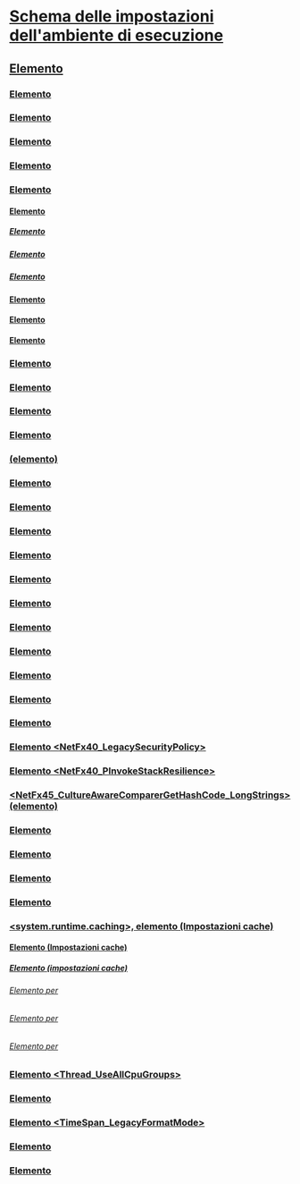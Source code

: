 # [Schema delle impostazioni dell'ambiente di esecuzione](index.md)
## [Elemento <runtime>](runtime-element.md)
### [Elemento <alwaysFlowImpersonationPolicy>](alwaysflowimpersonationpolicy-element.md)
### [](TocOutOfQuery)
### [Elemento <appDomainManagerAssembly>](appdomainmanagerassembly-element.md)
### [Elemento <appDomainManagerType>](appdomainmanagertype-element.md)
### [Elemento <appDomainResourceMonitoring>](appdomainresourcemonitoring-element.md)
### [Elemento <assemblyBinding>](assemblybinding-element-for-runtime.md)
#### [Elemento <dependentAssembly>](dependentassembly-element.md)
##### [Elemento <assemblyIdentity>](assemblyidentity-element-for-runtime.md)
##### [Elemento <bindingRedirect>](bindingredirect-element.md)
##### [Elemento <codeBase>](codebase-element.md)
#### [Elemento <probing>](probing-element.md)
#### [Elemento <publisherPolicy>](publisherpolicy-element.md)
#### [Elemento <qualifyAssembly>](qualifyassembly-element.md)
### [Elemento <bypassTrustedAppStrongNames>](bypasstrustedappstrongnames-element.md)
### [Elemento <CompatSortNLSVersion>](compatsortnlsversion-element.md)
### [Elemento <developmentMode>](developmentmode-element.md)
### [Elemento <disableCachingBindingFailures>](disablecachingbindingfailures-element.md)
### [<disableCommitThreadStack> (elemento)](disablecommitthreadstack-element.md)
### [Elemento <disableFusionUpdatesFromADManager>](disablefusionupdatesfromadmanager-element.md)
### [](TocOutOfQuery)
### [Elemento <enforceFIPSPolicy>](enforcefipspolicy-element.md)
### [Elemento <etwEnable>](etwenable-element.md)
### [Elemento <forcePerformanceCounterUniqueSharedMemoryReads>](forceperformancecounteruniquesharedmemoryreads-element.md)
### [Elemento <gcAllowVeryLargeObjects>](gcallowverylargeobjects-element.md)
### [Elemento <gcConcurrent>](gcconcurrent-element.md)
### [Elemento <GCCpuGroup>](gccpugroup-element.md)
### [Elemento <gcServer>](gcserver-element.md)
### [Elemento <generatePublisherEvidence>](generatepublisherevidence-element.md)
### [Elemento <legacyCorruptedStateExceptionsPolicy>](legacycorruptedstateexceptionspolicy-element.md)
### [Elemento <legacyImpersonationPolicy>](legacyimpersonationpolicy-element.md)
### [<loadFromRemoteSources>](loadfromremotesources-element.md)
### [Elemento <NetFx40_LegacySecurityPolicy>](netfx40-legacysecuritypolicy-element.md)
### [Elemento <NetFx40_PInvokeStackResilience>](netfx40-pinvokestackresilience-element.md)
### [<NetFx45_CultureAwareComparerGetHashCode_LongStrings> (elemento)](netfx45-cultureawarecomparergethashcode-longstrings-element.md)
### [Elemento <PreferComInsteadOfManagedRemoting>](prefercominsteadofmanagedremoting-element.md)
### [Elemento <relativeBindForResources>](relativebindforresources-element.md)
### [Elemento <shadowCopyVerifyByTimestamp>](shadowcopyverifybytimestamp-element.md)
### [Elemento <supportPortability>](supportportability-element.md)
### [<system.runtime.caching>, elemento (Impostazioni cache)](system-runtime-caching-element-cache-settings.md)
#### [Elemento <memoryCache> (Impostazioni cache)](memorycache-element-cache-settings.md)
##### [Elemento <namedCaches> (impostazioni cache)](namedcaches-element-cache-settings.md)
###### [Elemento <add> per <namedCaches>](add-element-for-namedcaches.md)
###### [Elemento <clear> per <namedCaches>](clear-element-for-namedcaches.md)
###### [Elemento <remove> per <namedCaches>](remove-element-for-namedcaches.md)
### [Elemento <Thread_UseAllCpuGroups>](thread-useallcpugroups-element.md)
### [Elemento <ThrowUnobservedTaskExceptions>](throwunobservedtaskexceptions-element.md)
### [Elemento <TimeSpan_LegacyFormatMode>](timespan-legacyformatmode-element.md)
### [](TocOutOfQuery)
### [Elemento <UseRandomizedStringHashAlgorithm>](userandomizedstringhashalgorithm-element.md)
### [Elemento <UseSmallInternalThreadStacks>](usesmallinternalthreadstacks-element.md)

